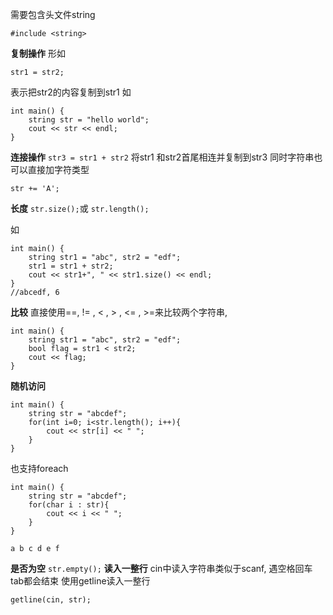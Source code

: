 需要包含头文件string
```
#include <string>
```

**复制操作**
形如
```
str1 = str2;
```
表示把str2的内容复制到str1
如
```
int main() {
    string str = "hello world";
    cout << str << endl;
}
```
**连接操作**
```str3 = str1 + str2```
将str1 和str2首尾相连并复制到str3
同时字符串也可以直接加字符类型
```
str += 'A';
```

**长度**
```str.size();```或 ```str.length();```

如
```
int main() {
    string str1 = "abc", str2 = "edf";
    str1 = str1 + str2;
    cout << str1+", " << str1.size() << endl;
}
//abcedf, 6

```
**比较**
直接使用==, != , < , > , <= , >=来比较两个字符串,
```
int main() {
    string str1 = "abc", str2 = "edf";
    bool flag = str1 < str2;
    cout << flag;
}

```
**随机访问**
```
int main() {
    string str = "abcdef";
    for(int i=0; i<str.length(); i++){
        cout << str[i] << " ";
    }
}
```
也支持foreach
```
int main() {
    string str = "abcdef";
    for(char i : str){
        cout << i << " ";
    }
}
```
```
a b c d e f
```

**是否为空**
```str.empty();```
**读入一整行**
cin中读入字符串类似于scanf, 遇空格回车tab都会结束
使用getline读入一整行
```
getline(cin, str);
```

